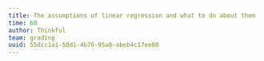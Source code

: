 ```yaml
---
title: The assumptions of linear regression and what to do about them
time: 60
author: Thinkful
team: grading
uuid: 55dcc1a1-50d1-4b76-95a8-abeb4c17ee00
---
```


<jupyter notebook-name="assumptions_of_linear_regression" course-code="DSBC" />
